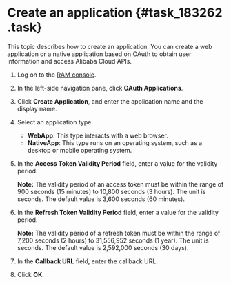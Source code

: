 # Create an application {#task_183262 .task}

This topic describes how to create an application. You can create a web application or a native application based on OAuth to obtain user information and access Alibaba Cloud APIs.

1.  Log on to the [RAM console](https://ram.console.aliyun.com/).
2.  In the left-side navigation pane, click **OAuth Applications**.
3.  Click **Create Application**, and enter the application name and the display name.
4.  Select an application type. 
    -   **WebApp**: This type interacts with a web browser.
    -   **NativeApp**: This type runs on an operating system, such as a desktop or mobile operating system.
5.  In the **Access Token Validity Period** field, enter a value for the validity period. 

    **Note:** The validity period of an access token must be within the range of 900 seconds \(15 minutes\) to 10,800 seconds \(3 hours\). The unit is seconds. The default value is 3,600 seconds \(60 minutes\).

6.  In the **Refresh Token Validity Period** field, enter a value for the validity period. 

    **Note:** The validity period of a refresh token must be within the range of 7,200 seconds \(2 hours\) to 31,556,952 seconds \(1 year\). The unit is seconds. The default value is 2,592,000 seconds \(30 days\).

7.  In the **Callback URL** field, enter the callback URL.
8.  Click **OK**.

